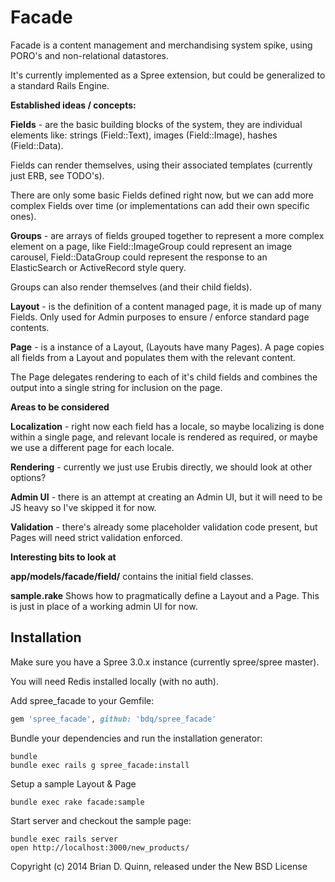 Facade
============

Facade is a content management and merchandising system spike, using PORO's and non-relational datastores.

It's currently implemented as a Spree extension, but could be generalized to a standard Rails Engine.

**Established ideas / concepts:**

**Fields** - are the basic building blocks of the system, they are individual elements like: strings (Field::Text), images (Field::Image), hashes (Field::Data).

Fields can render themselves, using their associated templates (currently just ERB, see TODO's).

There are only some basic Fields defined right now, but we can add more complex Fields over time (or implementations can add their own specific ones).

**Groups** - are arrays of fields grouped together to represent a more complex element on a page, like Field::ImageGroup could represent an image carousel, Field::DataGroup could represent the response to an ElasticSearch or ActiveRecord style query.

Groups can also render themselves (and their child fields).

**Layout** - is the definition of a content managed page, it is made up of many Fields. Only used for Admin purposes to ensure / enforce standard page contents.

**Page** - is a instance of a Layout, (Layouts have many Pages). A page copies all fields from a Layout and populates them with the relevant content.

The Page delegates rendering to each of it's child fields and combines the output into a single string for inclusion on the page.

**Areas to be considered**

**Localization** - right now each field has a locale, so maybe localizing is done within a single page, and relevant locale is rendered as required, or maybe we use a different page for each locale.

**Rendering** - currently we just use Erubis directly, we should look at other options?

**Admin UI** - there is an attempt at creating an Admin UI, but it will need to be JS heavy so I've skipped it for now.

**Validation** - there's already some placeholder validation code present, but Pages will need strict validation enforced.



**Interesting bits to look at**

**app/models/facade/field/** contains the initial field classes.

**sample.rake** Shows how to pragmatically define a Layout and a Page. This is just in place of a working admin UI for now.


Installation
------------

Make sure you have a Spree 3.0.x instance (currently spree/spree master).

You will need Redis installed locally (with no auth).

Add spree_facade to your Gemfile:

```ruby
gem 'spree_facade', github: 'bdq/spree_facade'
```

Bundle your dependencies and run the installation generator:

```shell
bundle
bundle exec rails g spree_facade:install
```

Setup a sample Layout & Page

```shell
bundle exec rake facade:sample
```

Start server and checkout the sample page:

```shell
bundle exec rails server
open http://localhost:3000/new_products/
```



Copyright (c) 2014 Brian D. Quinn, released under the New BSD License
